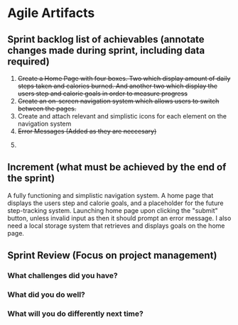 # Agile Artifacts
## Sprint backlog list of achievables (annotate changes made during sprint, including data required)
1. ~~Create a Home Page with four boxes. Two which display amount of daily steps taken and calories burned. And another two which display the users step and calorie goals in order to measure progress~~
2. ~~Create an on-screen navigation system which allows users to switch between the pages.~~
3. Create and attach relevant and simplistic icons for each element on the navigation system
4. ~~Error Messages (Added as they are neccesary)~~
5. ~~~Add local storage system for goals (added as they are neccessary)~~
## Increment (what must be achieved by the end of the sprint)
A fully functioning and simplistic navigation system. 
A home page that displays the users step and calorie goals, and a placeholder for the future step-tracking system.
Launching home page upon clicking the "submit" button, unless invalid input as then it should prompt an error message.
I also need a local storage system that retrieves and displays goals on the home page.

## Sprint Review (Focus on project management)
### What challenges did you have?

### What did you do well?

### What will you do differently next time?
